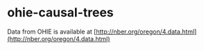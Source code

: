 # ohie-causal-trees

Data from OHIE is available at [http://nber.org/oregon/4.data.html](http://nber.org/oregon/4.data.html)

